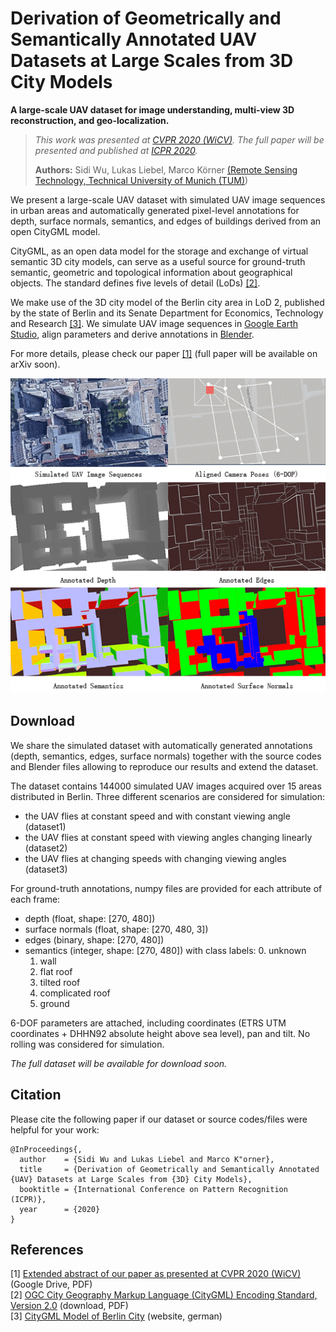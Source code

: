 <!-- # Large-Scale UAV Dataset -->
# Derivation of Geometrically and Semantically Annotated UAV Datasets at Large Scales from 3D City Models

__A large-scale UAV dataset for image understanding, multi-view 3D reconstruction, and geo-localization.__

>_This work was presented at [CVPR 2020 (WiCV)](https://sites.google.com/view/wicvworkshop-cvpr2020). The full paper will be presented and published at [ICPR 2020](https://www.micc.unifi.it/icpr2020)._
>
>**Authors:** Sidi Wu, Lukas Liebel, Marco Körner [(Remote Sensing Technology, Technical University of Munich (TUM)](https://www.lmf.lrg.tum.de))


We present a large-scale UAV dataset with simulated UAV image sequences in urban areas and automatically generated pixel-level annotations for depth, surface normals, semantics, and edges of buildings derived from an open CityGML model.

CityGML, as an open data model for the storage and exchange of virtual semantic 3D city models, can serve as a useful source for ground-truth semantic, geometric and topological information about geographical objects.
The standard defines five levels of detail (LoDs) [[2]](#citygml).

We make use of the 3D city model of the Berlin city area in LoD 2, published by the state of Berlin and its Senate Department for Economics, Technology and Research [[3]](#berlinmodel).
We simulate UAV image sequences in [Google Earth Studio](https://www.google.com/earth/studio), align parameters and derive annotations in [Blender](https://www.blender.org/).

For more details, please check our paper [[1]](#wicv) (full paper will be available on arXiv soon).

![Animation of the simulation and annotation process](simulateandrender.gif)

## Download
We share the simulated dataset with automatically generated annotations (depth, semantics, edges, surface normals) together with the source codes and Blender files allowing to reproduce our results and extend the dataset.

The dataset contains 144000 simulated UAV images acquired over 15 areas distributed in Berlin.
Three different scenarios are considered for simulation:
- the UAV flies at constant speed and with constant viewing
angle (dataset1)
- the UAV flies at constant speed with viewing angles
changing linearly (dataset2)
- the UAV flies at changing speeds with changing viewing
angles (dataset3)

For ground-truth annotations, numpy files are provided for each attribute of each frame:
- depth (float, shape: [270, 480])
- surface normals (float, shape: [270, 480, 3])
- edges (binary, shape: [270, 480])
- semantics (integer, shape: [270, 480]) with class labels:
  0. unknown
  1. wall
  2. flat roof
  3. tilted roof
  4. complicated roof
  5. ground


6-DOF parameters are attached, including coordinates (ETRS UTM coordinates + DHHN92 absolute height above sea level), pan and tilt.
No rolling was considered for simulation.

_The full dataset will be available for download soon._

## Citation
Please cite the following paper if our dataset or source codes/files were helpful for your work:
```
@InProceedings{,
  author    = {Sidi Wu and Lukas Liebel and Marco K"orner},
  title     = {Derivation of Geometrically and Semantically Annotated {UAV} Datasets at Large Scales from {3D} City Models},
  booktitle = {International Conference on Pattern Recognition (ICPR)},
  year      = {2020}
}
```

<!-- ## License -->

## References
<a name="wicv">[1]</a> [Extended abstract of our paper as presented at CVPR 2020 (WiCV)](https://drive.google.com/file/d/1bTPz2hKFNVLLf-9XN9ZYCNtmM8mZAYbU/view) (Google Drive, PDF)\
<a name="citygml">[2]</a> [OGC City Geography Markup Language (CityGML) Encoding Standard, Version 2.0](https://portal.opengeospatial.org/files/?artifact_id=47842) (download, PDF) \
<a name="berlinmodel">[3]</a> [CityGML Model of Berlin City](https://daten.berlin.de/tags/3d-stadtmodell) (website, german)

